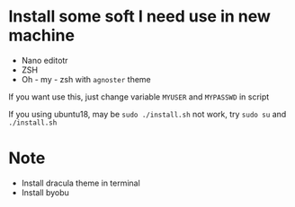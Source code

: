 <!-- /**
 * @author Son NguyenHong
 * @email sonnh.uit@gmail.com
 * @create date 2021-09-18 17:34:15
 * @modify date 2021-09-18 17:34:15
 * @desc [description]
 */ -->
# Install some soft I need use in new machine

- Nano editotr
- ZSH
- Oh - my - zsh with `agnoster` theme

If you want use this, just change variable `MYUSER` and `MYPASSWD` in script


If you using ubuntu18, may be `sudo ./install.sh` not work, try `sudo su` and `./install.sh`


# Note
- Install dracula theme in terminal
- Install byobu